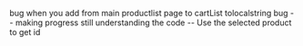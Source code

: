 bug when you add from main productlist page to cartList tolocalstring bug 
-- making progress still understanding the code 
-- Use the selected product to get id 